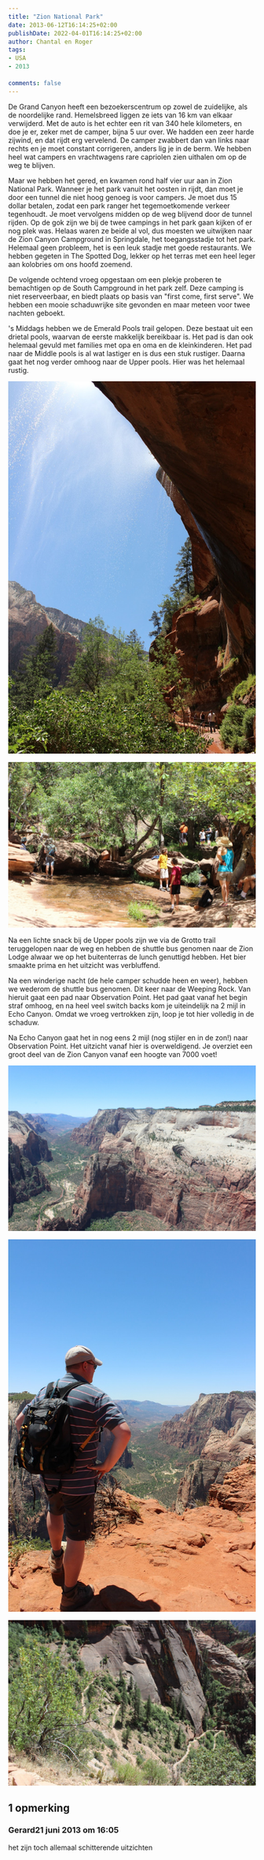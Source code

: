 ```yaml
---
title: "Zion National Park"
date: 2013-06-12T16:14:25+02:00
publishDate: 2022-04-01T16:14:25+02:00
author: Chantal en Roger
tags:
- USA
- 2013

comments: false
---
```


De Grand Canyon heeft een bezoekerscentrum op zowel de zuidelijke, als de  noordelijke rand. Hemelsbreed liggen ze iets van 16 km van elkaar verwijderd. Met de auto is het echter een rit van 340 hele kilometers, en doe je er, zeker met de camper, bijna 5 uur over. We hadden een zeer harde zijwind, en dat rijdt erg vervelend. De camper zwabbert dan van links naar rechts en je moet constant corrigeren, anders lig je in de berm. We hebben heel wat campers en vrachtwagens rare capriolen zien uithalen om op de weg te blijven.

Maar we hebben het gered, en kwamen rond half vier uur aan in Zion National Park. Wanneer je het park vanuit het oosten in rijdt, dan moet je door een tunnel die niet hoog genoeg is voor campers. Je moet dus 15 dollar betalen, zodat een park ranger het tegemoetkomende verkeer tegenhoudt. Je moet vervolgens midden op de weg blijvend door de tunnel rijden. Op de gok zijn we bij de twee campings in het park gaan kijken of er nog plek was. Helaas waren ze beide al vol, dus moesten we uitwijken naar de Zion Canyon Campground in Springdale, het toegangsstadje tot het park. Helemaal geen probleem, het is een leuk stadje met goede restaurants. We hebben gegeten in The Spotted Dog, lekker op het terras met een heel leger aan kolobries om ons hoofd zoemend.

De volgende ochtend vroeg opgestaan om een plekje proberen te bemachtigen op de South Campground in het park zelf. Deze camping is niet reserveerbaar, en biedt plaats op basis van "first come, first serve". We hebben een mooie schaduwrijke site gevonden en maar meteen voor twee nachten geboekt.

's Middags hebben we de Emerald Pools trail gelopen. Deze bestaat uit een drietal pools, waarvan de eerste makkelijk bereikbaar is. Het pad is dan ook helemaal gevuld met families met opa en oma en de kleinkinderen. Het pad naar de Middle pools is al wat lastiger en is dus een stuk rustiger. Daarna gaat het nog verder omhoog naar de Upper pools. Hier was het helemaal rustig.

![Zion National Park](./images/IMG_3337.JPG)

![Zion National Park](./images/IMG_3352.JPG)

Na een lichte snack bij de Upper pools zijn we via de Grotto trail teruggelopen naar de weg en hebben de shuttle bus genomen naar de Zion Lodge alwaar we op het buitenterras de lunch genuttigd hebben. Het bier smaakte prima en het uitzicht was verbluffend.

Na een winderige nacht (de hele camper schudde heen en weer), hebben we wederom de shuttle bus genomen. Dit keer naar de Weeping Rock. Van hieruit gaat een pad naar Observation Point. Het pad gaat vanaf het begin straf omhoog, en na heel veel switch backs kom je uiteindelijk na 2 mijl in Echo Canyon. Omdat we vroeg vertrokken zijn, loop je tot hier volledig in de schaduw.

Na Echo Canyon gaat het in nog eens 2 mijl (nog stijler en in de zon!) naar Observation Point. Het uitzicht vanaf hier is overweldigend. Je overziet een groot deel van de Zion Canyon vanaf een hoogte van 7000 voet!

![Zion National Park](./images/IMG_3474.JPG)

![Zion National Park](./images/IMG_3480.JPG)

![Zion National Park](./images/IMG_3543.JPG)

## 1 opmerking

### Gerard21 juni 2013 om 16:05

het zijn toch allemaal schitterende uitzichten
